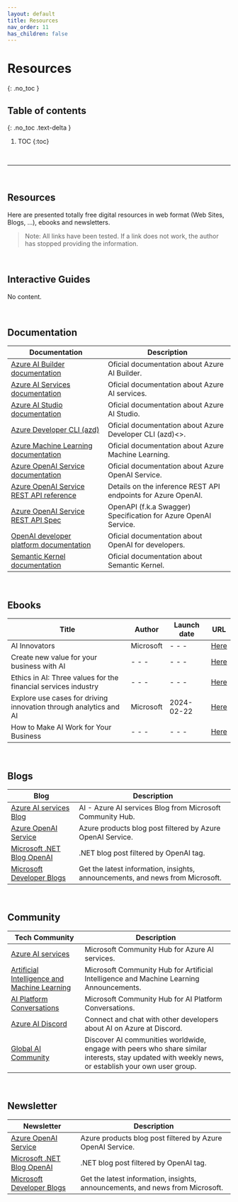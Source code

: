 ```yaml
---
layout: default
title: Resources
nav_order: 11
has_children: false
---
```


# Resources
{: .no_toc }


## Table of contents
{: .no_toc .text-delta }

1. TOC
{:toc}

<br/>

---

<br/>

## Resources

Here are presented totally free digital resources in web format (Web Sites, Blogs, ...), ebooks and newsletters.

> Note: All links have been tested. If a link does not work, the author has stopped providing the information.

<br/>

## Interactive Guides

No content.

<!-- 
| Topic | Guide |
| :---: | ---   | 
| - - - | - - - |

--> 


<br/>

## Documentation

<!-- No content. -->

| Documentation | Description |
| --- | --- |
| [Azure AI Builder documentation](https://learn.microsoft.com/en-us/ai-builder/) | Oficial documentation about Azure AI Builder. | 
| [Azure AI Services documentation](https://learn.microsoft.com/en-us/azure/ai-services/)  | Oficial documentation about Azure AI services. |
| [Azure AI Studio documentation](https://learn.microsoft.com/en-us/azure/ai-studio/)  | Oficial documentation about Azure AI Studio. |
| [Azure Developer CLI (azd)](https://learn.microsoft.com/en-us/azure/developer/azure-developer-cli/) | Oficial documentation about Azure Developer CLI (azd)<>. |
| [Azure Machine Learning documentation](https://learn.microsoft.com/en-us/azure/machine-learning)| Oficial documentation about Azure Machine Learning. | 
| [Azure OpenAI Service documentation](https://learn.microsoft.com/en-us/azure/ai-services/openai/) | Oficial documentation about Azure OpenAI Service. |
| [Azure OpenAI Service REST API reference](https://learn.microsoft.com/en-us/azure/ai-services/openai/reference) | Details on the inference REST API endpoints for Azure OpenAI. |
| [Azure OpenAI Service REST API Spec](https://github.com/Azure/azure-rest-api-specs/tree/main/specification/cognitiveservices/data-plane/AzureOpenAI/inference) | OpenAPI (f.k.a Swagger) Specification for Azure OpenAI Service. |
| [OpenAI developer platform documentation](https://platform.openai.com/docs/introduction) | Oficial documentation about OpenAI for developers. |
| [Semantic Kernel documentation](https://learn.microsoft.com/en-us/semantic-kernel/) | Oficial documentation about Semantic Kernel. | 

<br/>

## Ebooks

<!--No content.-->

| Title | Author    | Launch date   | URL   |
| ---   | ---       | ---           | ---   | 
| AI Innovators | Microsoft | - - -  | [Here](https://info.microsoft.com/CE-DIGTRNS-CNTNT-FY20-07Jul-10-AIInnovatorseBook-SRGCM1122_01Registration-ForminBody.html) |
| Create new value for your business with AI | - - - | - - - | [Here](https://info.microsoft.com/ww-landing-ai-use-cases-for-business-leaders.html) | 
| Ethics in AI: Three values for the financial services industry | - - - | - - - | [Here](https://info.microsoft.com/ww-landing-Ethics-in-AI-eBook.html) |
| Explore use cases for driving innovation through analytics and AI | Microsoft | 2024-02-22 | [Here](https://clouddamcdnprodep.azureedge.net/gdc/gdcn1pwn7/original) |
| How to Make AI Work for Your Business | - - - | - - - | [Here](https://info.microsoft.com/ww-landing-succeeding-with-ai-manning.html) |



<br/>

## Blogs

<!--No content.-->

| Blog | Description | 
| --- | --- | 
| [Azure AI services Blog](https://techcommunity.microsoft.com/t5/ai-azure-ai-services-blog/bg-p/Azure-AI-Services-blog) | AI - Azure AI services Blog from Microsoft Community Hub. |
| [Azure OpenAI Service](https://azure.microsoft.com/en-us/blog/product/azure-openai-service/) | Azure products blog post filtered by Azure OpenAI Service. | 
| [Microsoft .NET Blog OpenAI](https://devblogs.microsoft.com/dotnet/tag/openai/) | .NET blog post filtered by OpenAI tag. |
| [Microsoft Developer Blogs](https://devblogs.microsoft.com/) | Get the latest information, insights, announcements, and news from Microsoft. |


<br/>

##  Community

<!--No content.-->

| Tech Community | Description | 
| --- | --- | 
| [Azure AI services](https://techcommunity.microsoft.com/t5/ai-azure-ai-services/bd-p/Azure-AI-Services) | Microsoft Community Hub for Azure AI services. |
| [Artificial Intelligence and Machine Learning](https://techcommunity.microsoft.com/t5/artificial-intelligence-and/ct-p/AI) | Microsoft Community Hub for Artificial Intelligence and Machine Learning Announcements. |
| [AI Platform Conversations](https://techcommunity.microsoft.com/t5/ai-ai-platform-conversations/bd-p/AIPlatformConversations) | Microsoft Community Hub for AI Platform Conversations. |
| [Azure AI Discord](https://discord.gg/yrTeVQwpWm) | Connect and chat with other developers about AI on Azure at Discord. |
| [Global AI Community](https://globalai.community/) | Discover AI communities worldwide, engage with peers who share similar interests, stay updated with weekly news, or establish your own user group.  |


<br/>

## Newsletter

<!--No content.-->

| Newsletter | Description | 
| --- | --- | 
| [Azure OpenAI Service](https://azure.microsoft.com/en-us/blog/product/azure-openai-service/) | Azure products blog post filtered by Azure OpenAI Service. |
| [Microsoft .NET Blog OpenAI](https://devblogs.microsoft.com/dotnet/tag/openai/) | .NET blog post filtered by OpenAI tag. |
| [Microsoft Developer Blogs](https://devblogs.microsoft.com/) | Get the latest information, insights, announcements, and news from Microsoft. |


<br/>
